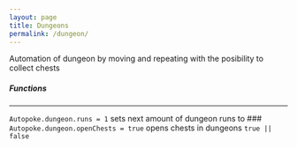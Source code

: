 ```yaml
---
layout: page
title: Dungeons
permalink: /dungeon/
---
```


Automation of dungeon by moving and repeating with the posibility to collect chests

##### Functions
-----------------
`Autopoke.dungeon.runs = 1` sets next amount of dungeon runs to ###\
`Autopoke.dungeon.openChests = true` opens chests in dungeons `true || false`  
